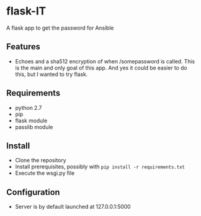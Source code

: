 # flask-IT
A flask app to get the password for Ansible

## Features

* Echoes <somepassword> and a sha512 encryption of <somepassword> when 
  /somepassword is called. This is the main and only goal of this app.
  And yes it could be easier to do this, but I wanted to try flask.

## Requirements

* python 2.7
* pip
* flask module
* passlib module

## Install

* Clone the repository
* Install prerequisites, possibly with `pip install -r requirements.txt`
* Execute the wsgi.py file

## Configuration

* Server is by default launched at 127.0.0.1:5000


